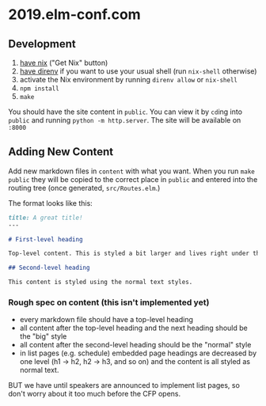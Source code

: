 # 2019.elm-conf.com

## Development

1. [have nix](https://nixos.org/nix/) ("Get Nix" button)
2. [have direnv](https://github.com/direnv/direnv) if you want to use your usual shell (run `nix-shell` otherwise)
3. activate the Nix environment by running `direnv allow` or `nix-shell`
4. `npm install`
5. `make`

You should have the site content in `public`.
You can view it by `cd`ing into `public` and running `python -m http.server`.
The site will be available on `:8000`

## Adding New Content

Add new markdown files in `content` with what you want.
When you run `make public` they will be copied to the correct place in `public` and entered into the routing tree (once generated, `src/Routes.elm`.)

The format looks like this:

```markdown
title: A great title!
---

# First-level heading

Top-level content. This is styled a bit larger and lives right under the page header.

## Second-level heading

This content is styled using the normal text styles.
```

### Rough spec on content (this isn't implemented yet)

- every markdown file should have a top-level heading
- all content after the top-level heading and the next heading should be the "big" style
- all content after the second-level heading should be the "normal" style
- in list pages (e.g. schedule) embedded page headings are decreased by one level (h1 -> h2, h2 -> h3, and so on) and the content is all styled as normal text.

BUT we have until speakers are announced to implement list pages, so don't worry about it too much before the CFP opens.

